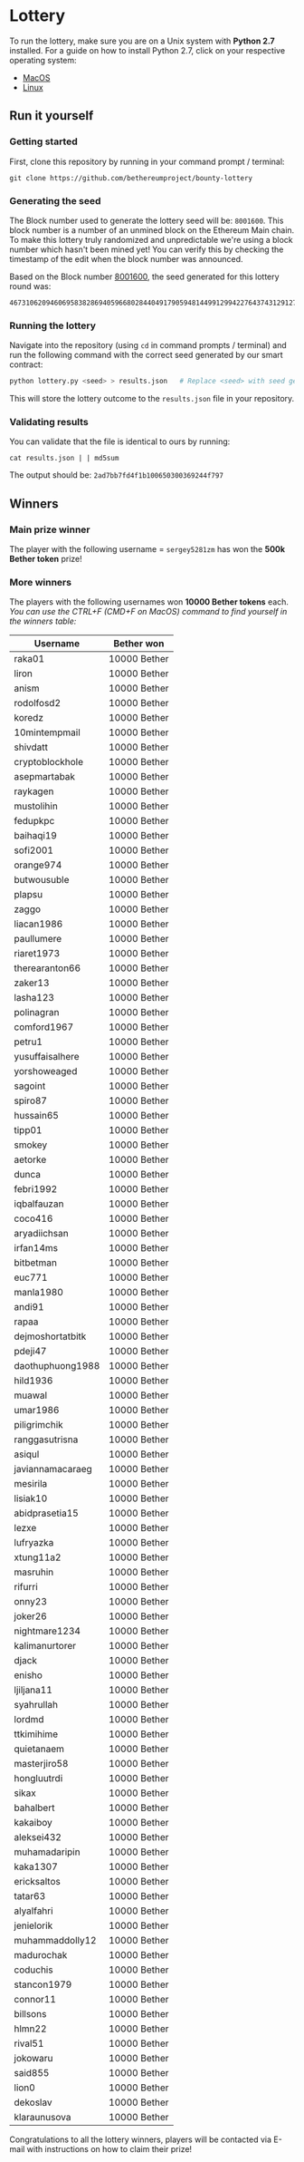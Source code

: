 # Lottery

To run the lottery, make sure you are on a Unix system with **Python 2.7** installed. For a guide on how to install Python 2.7, click on your respective operating system:
- [MacOS](https://docs.python-guide.org/starting/install/osx/)
- [Linux](https://docs.python-guide.org/starting/install/linux/)

## Run it yourself

### Getting started
First, clone this repository by running in your command prompt / terminal:

```
git clone https://github.com/bethereumproject/bounty-lottery
```

### Generating the seed
The Block number used to generate the lottery seed will be: `8001600`. This block number is a number of an unmined block on the Ethereum Main chain. To make this lottery truly randomized and unpredictable we're using a block number which hasn't been mined yet! You can verify this by checking the timestamp of the edit when the block number was announced.

Based on the Block number [8001600](https://etherscan.io/block/8001600), the seed generated for this lottery round was:	

```	
46731062094606958382869405966802844049179059481449912994227643743129127551707	
```	

### Running the lottery	
Navigate into the repository (using `cd` in command prompts / terminal) and run the following command with the correct seed generated by our smart contract:	

 ```python	
python lottery.py <seed> > results.json   # Replace <seed> with seed generated in the line above for the Gaming Contest lottery winners.	
```	

This will store the lottery outcome to the `results.json` file in your repository. 	

### Validating results	
You can validate that the file is identical to ours by running:	

 ```	
cat results.json | | md5sum	
```	

The output should be: `2ad7bb7fd4f1b100650300369244f797`
 
## Winners	

### Main prize winner	
The player with the following username = `sergey5281zm` has won the **500k Bether token** prize!

### More winners	
The players with the following usernames won **10000 Bether tokens** each. *You can use the CTRL+F (CMD+F on MacOS) command to find yourself in the winners table:*

| Username         | Bether won   | 
|------------------|--------------| 
| raka01           | 10000 Bether | 
| liron            | 10000 Bether | 
| anism            | 10000 Bether | 
| rodolfosd2       | 10000 Bether | 
| koredz           | 10000 Bether | 
| 10mintempmail    | 10000 Bether | 
| shivdatt         | 10000 Bether | 
| cryptoblockhole  | 10000 Bether | 
| asepmartabak     | 10000 Bether | 
| raykagen         | 10000 Bether | 
| mustolihin       | 10000 Bether | 
| fedupkpc         | 10000 Bether | 
| baihaqi19        | 10000 Bether | 
| sofi2001         | 10000 Bether | 
| orange974        | 10000 Bether | 
| butwousuble      | 10000 Bether | 
| plapsu           | 10000 Bether | 
| zaggo            | 10000 Bether | 
| liacan1986       | 10000 Bether | 
| paullumere       | 10000 Bether | 
| riaret1973       | 10000 Bether | 
| therearanton66   | 10000 Bether | 
| zaker13          | 10000 Bether | 
| lasha123         | 10000 Bether | 
| polinagran       | 10000 Bether | 
| comford1967      | 10000 Bether | 
| petru1           | 10000 Bether | 
| yusuffaisalhere  | 10000 Bether | 
| yorshoweaged     | 10000 Bether | 
| sagoint          | 10000 Bether | 
| spiro87          | 10000 Bether | 
| hussain65        | 10000 Bether | 
| tipp01           | 10000 Bether | 
| smokey           | 10000 Bether | 
| aetorke          | 10000 Bether | 
| dunca            | 10000 Bether | 
| febri1992        | 10000 Bether | 
| iqbalfauzan      | 10000 Bether | 
| coco416          | 10000 Bether | 
| aryadiichsan     | 10000 Bether | 
| irfan14ms        | 10000 Bether | 
| bitbetman        | 10000 Bether | 
| euc771           | 10000 Bether | 
| manla1980        | 10000 Bether | 
| andi91           | 10000 Bether | 
| rapaa            | 10000 Bether | 
| dejmoshortatbitk | 10000 Bether | 
| pdeji47          | 10000 Bether | 
| daothuphuong1988 | 10000 Bether | 
| hild1936         | 10000 Bether | 
| muawal           | 10000 Bether | 
| umar1986         | 10000 Bether | 
| piligrimchik     | 10000 Bether | 
| ranggasutrisna   | 10000 Bether | 
| asiqul           | 10000 Bether | 
| javiannamacaraeg | 10000 Bether | 
| mesirila         | 10000 Bether | 
| lisiak10         | 10000 Bether | 
| abidprasetia15   | 10000 Bether | 
| lezxe            | 10000 Bether | 
| lufryazka        | 10000 Bether | 
| xtung11a2        | 10000 Bether | 
| masruhin         | 10000 Bether | 
| rifurri          | 10000 Bether | 
| onny23           | 10000 Bether | 
| joker26          | 10000 Bether | 
| nightmare1234    | 10000 Bether | 
| kalimanurtorer   | 10000 Bether | 
| djack            | 10000 Bether | 
| enisho           | 10000 Bether | 
| ljiljana11       | 10000 Bether | 
| syahrullah       | 10000 Bether | 
| lordmd           | 10000 Bether | 
| ttkimihime       | 10000 Bether | 
| quietanaem       | 10000 Bether | 
| masterjiro58     | 10000 Bether | 
| hongluutrdi      | 10000 Bether | 
| sikax            | 10000 Bether | 
| bahalbert        | 10000 Bether | 
| kakaiboy         | 10000 Bether | 
| aleksei432       | 10000 Bether | 
| muhamadaripin    | 10000 Bether | 
| kaka1307         | 10000 Bether | 
| ericksaltos      | 10000 Bether | 
| tatar63          | 10000 Bether | 
| alyalfahri       | 10000 Bether | 
| jenielorik       | 10000 Bether | 
| muhammaddolly12  | 10000 Bether | 
| madurochak       | 10000 Bether | 
| coduchis         | 10000 Bether | 
| stancon1979      | 10000 Bether | 
| connor11         | 10000 Bether | 
| billsons         | 10000 Bether | 
| hlmn22           | 10000 Bether | 
| rival51          | 10000 Bether | 
| jokowaru         | 10000 Bether | 
| said855          | 10000 Bether | 
| lion0            | 10000 Bether | 
| dekoslav         | 10000 Bether | 
| klaraunusova     | 10000 Bether | 

Congratulations to all the lottery winners, players will be contacted via E-mail with instructions on how to claim their prize!
